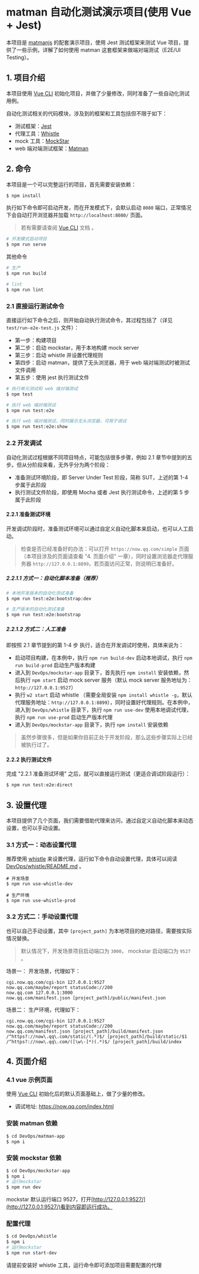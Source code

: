 # matman 自动化测试演示项目(使用 Vue + Jest)

本项目是 [matmanjs](https://matmanjs.github.io/matman/) 的配套演示项目，使用 Jest 测试框架来测试 Vue 项目，提供了一些示例，详解了如何使用 matman 这套框架来做端对端测试（E2E/UI Testing）。

## 1. 项目介绍

本项目使用 [Vue CLI](https://cli.vuejs.org/) 初始化项目，并做了少量修改，同时准备了一些自动化测试用例。

自动化测试相关的代码模块，涉及到的框架和工具包括但不限于如下：

- 测试框架：[Jest](https://jestjs.io/)
- 代理工具：[Whistle](https://github.com/avwo/whistle)
- mock 工具：[MockStar](https://github.com/mockstarjs/mockstar)
- web 端对端测试框架：[Matman](https://github.com/matmanjs/matman)

## 2. 命令

本项目是一个可以完整运行的项目，首先需要安装依赖：

```bash
$ npm install
```

执行如下命令即可启动开发，而在开发模式下，会默认启动 `8080` 端口，正常情况下会自动打开浏览器并加载 `http://localhost:8080/` 页面。

> 若有需要请查阅 [Vue CLI](https://cli.vuejs.org/) 文档 。

```sh
# 开发模式启动项目
$ npm run serve
```

其他命令

```bash
# 生产
$ npm run build

# lint
$ npm run lint
```

### 2.1 直接运行测试命令

直接运行如下命令之后，则开始自动执行测试命令，其过程包括了（详见 `test/run-e2e-test.js` 文件）：

- 第一步：构建项目
- 第二步：启动 mockstar，用于本地构建 mock server
- 第三步：启动 whistle 并设置代理规则
- 第四步：启动 matman，提供了无头浏览器，用于 web 端对端测试时被测试文件调用
- 第五步：使用 jest 执行测试文件

```bash
# 执行单元测试和 web 端对端测试
$ npm test

# 执行 web 端对端测试
$ npm run test:e2e

# 执行 web 端对端测试，同时展示无头浏览器，可用于调试
$ npm run test:e2e:show
```

### 2.2 开发调试

自动化测试过程根据不同项目特点，可能包括很多步骤，例如 2.1 章节中提到的五步。但从分阶段来看，无外乎分为两个阶段：

- 准备测试环境阶段，即 Server Under Test 阶段，简称 SUT，上述的第 1-4 步属于此阶段
- 执行测试文件阶段，即使用 Mocha 或者 Jest 执行测试命令，上述的第 5 步属于此阶段

#### 2.2.1 准备测试环境

开发调试阶段时，准备测试环境可以通过自定义自动化脚本来启动，也可以人工启动。

> 检查是否已经准备好的办法：可以打开 `https://now.qq.com/simple` 页面（本项目涉及的页面请查看 "4. 页面介绍" 一章），同时设置浏览器走代理服务器 `http://127.0.0.1:8899`，若页面访问正常，则说明已准备好。

##### 2.2.1.1 方式一：自动化脚本准备（推荐）

```bash
# 本地开发版本的自动化测试准备
$ npm run test:e2e:bootstrap:dev

# 生产版本的自动化测试准备
$ npm run test:e2e:bootstrap
```

##### 2.2.1.2 方式二：人工准备

即按照 2.1 章节提到的第 1-4 步 执行，适合在开发调试时使用，具体来说为：

- 启动项目构建，在本例中，执行 `npm run build-dev` 启动本地调试，执行 `npm run build-prod` 启动生产版本构建
- 进入到 `DevOps/mockstar-app` 目录下，首先执行 `npm install` 安装依赖，然后执行 `npm start` 启动 mock server 服务（默认 mock server 服务地址为： `http://127.0.0.1:9527`）
- 执行 `w2 start` 启动 whistle （需要全局安装 `npm install whistle -g`，默认代理服务地址：`http://127.0.0.1:8899`），同时设置好代理规则。在本例中，进入到 `DevOps/whistle` 目录下，执行 `npm run use-dev` 使用本地调试代理，执行 `npm run use-prod` 启动生产版本代理
- 进入到 `DevOps/mockstar-app` 目录下，执行 `npm install` 安装依赖

> 虽然步骤很多，但是如果你目前正处于开发阶段，那么这些步骤实际上已经被执行过了。

#### 2.2.2 执行测试文件

完成 "2.2.1 准备测试环境" 之后，就可以直接运行测试（更适合调试阶段运行）：

```bash
$ npm run test:e2e:direct
```

## 3. 设置代理

本项目提供了几个页面，我们需要借助代理来访问，通过自定义自动化脚本来动态设置，也可以手动设置。

### 3.1 方式一：动态设置代理

推荐使用 [whistle](https://github.com/avwo/whistle) 来设置代理，运行如下命令自动设置代理，具体可以阅读 [DevOps/whistle/README.md](./DevOps/whistle/README.md) 。

```
# 开发场景
$ npm run use-whistle-dev

# 生产环境
$ npm run use-whistle-prod
```

### 3.2 方式二：手动设置代理

也可以自己手动设置，其中 `[project_path]` 为本地项目的绝对路径，需要按实际情况替换。

> 默认情况下，开发场景项目启动端口为 `3000`， mockstar 启动端口为 `9527` 。

场景一： 开发场景，代理如下：

```
cgi.now.qq.com/cgi-bin 127.0.0.1:9527
now.qq.com/maybe/report statusCode://200
now.qq.com 127.0.0.1:3000
now.qq.com/manifest.json [project_path]/public/manifest.json
```

场景二： 生产环境，代理如下：

```
cgi.now.qq.com/cgi-bin 127.0.0.1:9527
now.qq.com/maybe/report statusCode://200
now.qq.com/manifest.json [project_path]/build/manifest.json
/^https?://now\.qq\.com/static/(.*)$/ [project_path]/build/static/$1
/^https?://now\.qq\.com/([\w\-]*)(.*)$/ [project_path]/build/index
```

## 4. 页面介绍

### 4.1 vue 示例页面

使用 [Vue CLI](https://cli.vuejs.org/) 初始化后的默认页面基础上，做了少量的修改。

- 调试地址: https://now.qq.com/index.html

### 安装 matman 依赖

```bash
$ cd DevOps/matman-app
$ npm i
```

### 安装 mockstar 依赖

```bash
$ cd DevOps/mockstar-app
$ npm i
# 运行mockstar
$ npm run dev
```

mockstar 默认运行端口 9527，打开[http://127.0.0.1:9527/](http://127.0.0.1:9527/)看到内容即运行成功。

### 配置代理

```bash
$ cd DevOps/whistle
$ npm i
# 运行mockstar
$ npm run start-dev
```

请提前安装好 whistle 工具，运行命令即可添加项目需要配置的代理
